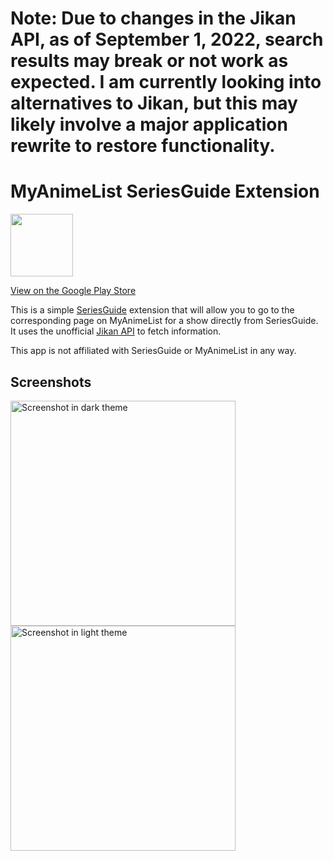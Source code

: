 # **Note:** Due to changes in the Jikan API, as of September 1, 2022, search results may break or not work as expected. I am currently looking into alternatives to Jikan, but this may likely involve a major application rewrite to restore functionality.

# MyAnimeList SeriesGuide Extension

<img src="app/src/main/ic_launcher-playstore.png" height="100px">

[View on the Google Play Store](https://play.google.com/store/apps/details?id=com.malseriesguideextension)

This is a simple [SeriesGuide](https://seriesgui.de/) extension that will allow you to go to the
corresponding page on MyAnimeList for a show directly from SeriesGuide. It uses the unofficial
[Jikan API](https://jikan.moe/) to fetch information.

This app is not affiliated with SeriesGuide or MyAnimeList in any way.


## Screenshots

<img src="res/screenshots/screenshot-dark.png" height="360px" alt="Screenshot in dark theme">
<img src="res/screenshots/screenshot-light.png" height="360px" alt="Screenshot in light theme">
